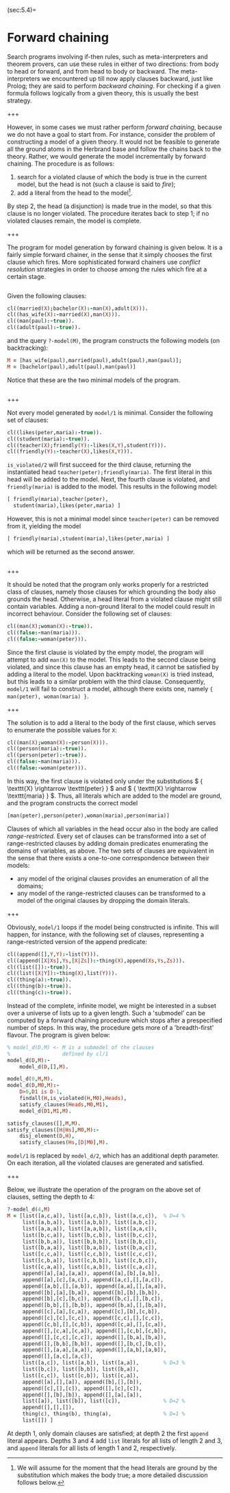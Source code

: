 <!--H3: Section 5.4-->
(sec:5.4)=
# Forward chaining #

Search programs involving if-then rules, such as meta-interpreters and theorem provers, can use these rules in either of two directions: from body to head or forward, and from head to body or backward. The meta-interpreters we encountered up till now apply clauses backward, just like Prolog; they are said to perform *backward chaining*. For checking if a given formula follows logically from a given theory, this is usually the best strategy.

+++

However, in some cases we must rather perform *forward chaining*, because we do not have a goal to start from. For instance, consider the problem of constructing a model of a given theory. It would not be feasible to generate all the ground atoms in the Herbrand base and follow the chains back to the theory. Rather, we would generate the model incrementally by forward chaining. The procedure is as follows:

<!--roman list-->
1. search for a violated clause of which the body is true in the current model, but the head is not (such a clause is said to *fire*);
1. add a literal from the head to the model[^16].

By step 2, the head (a disjunction) is made true in the model, so that this clause is no longer violated. The procedure iterates back to step 1; if no violated clauses remain, the model is complete.

+++

The program for model generation by forward chaining is given below. It is a fairly simple forward chainer, in the sense that it simply chooses the first clause which fires. More sophisticated forward chainers use *conflict resolution* strategies in order to choose among the rules which fire at a certain stage.
```{swish} model
```
Given the following clauses:
```Prolog
cl((married(X);bachelor(X):-man(X),adult(X))).
cl((has_wife(X):-married(X),man(X))).
cl((man(paul):-true)).
cl((adult(paul):-true)).
```
and the query `?-model(M)`, the program constructs the following models (on backtracking):
```Prolog
M = [has_wife(paul),married(paul),adult(paul),man(paul)];
M = [bachelor(paul),adult(paul),man(paul)]
```
Notice that these are the two minimal models of the program.

```{exercise} ex:5.5
```

+++

Not every model generated by `model/1` is minimal. Consider the following set of clauses:
```Prolog
cl((likes(peter,maria):-true)).
cl((student(maria):-true)).
cl((teacher(X);friendly(Y):-likes(X,Y),student(Y))).
cl((friendly(Y):-teacher(X),likes(X,Y))).
```
`is_violated/2` will first succeed for the third clause, returning the instantiated head `teacher(peter);friendly(maria)`. The first literal in this head will be added to the model. Next, the fourth clause is violated, and `friendly(maria)` is added to the model. This results in the following model:
```Prolog
[ friendly(maria),teacher(peter),
  student(maria),likes(peter,maria) ]
```
However, this is not a minimal model since `teacher(peter)` can be removed from it, yielding the model
```Prolog
[ friendly(maria),student(maria),likes(peter,maria) ]
```
which will be returned as the second answer.

```{exercise} ex:5.6
```

+++

It should be noted that the program only works properly for a restricted class of clauses, namely those clauses for which grounding the body also grounds the head. Otherwise, a head literal from a violated clause might still contain variables. Adding a non-ground literal to the model could result in incorrect behaviour. Consider the following set of clauses:
```Prolog
cl((man(X);woman(X):-true)).
cl((false:-man(maria))).
cl((false:-woman(peter))).
```
Since the first clause is violated by the empty model, the program will attempt to add `man(X)` to the model. This leads to the second clause being violated, and since this clause has an empty head, it cannot be satisfied by adding a literal to the model. Upon backtracking `woman(X)` is tried instead, but this leads to a similar problem with the third clause. Consequently, `model/1` will fail to construct a model, although there exists one, namely `{ man(peter), woman(maria) }`.

+++

The solution is to add a literal to the body of the first clause, which serves to enumerate the possible values for `X`:
```Prolog
cl((man(X);woman(X):-person(X))).
cl((person(maria):-true)).
cl((person(peter):-true)).
cl((false:-man(maria))).
cl((false:-woman(peter))).
```
In this way, the first clause is violated only under the substitutions $ \{ \texttt{X} \rightarrow \texttt{peter} \} $ and $ \{ \texttt{X} \rightarrow \texttt{maria} \} $. Thus, all literals which are added to the model are ground, and the program constructs the correct model
```Prolog
[man(peter),person(peter),woman(maria),person(maria)]
```
Clauses of which all variables in the head occur also in the body are called *range-restricted*. Every set of clauses can be transformed into a set of range-restricted clauses by adding domain predicates enumerating the domains of variables, as above. The two sets of clauses are equivalent in the sense that there exists a one-to-one correspondence between their models:

* any model of the original clauses provides an enumeration of all the domains;
* any model of the range-restricted clauses can be transformed to a model of the original clauses by dropping the domain literals.

+++

Obviously, `model/1` loops if the model being constructed is infinite. This will happen, for instance, with the following set of clauses, representing a range-restricted version of the append predicate:
```Prolog
cl((append([],Y,Y):-list(Y))).
cl((append([X|Xs],Ys,[X|Zs]):-thing(X),append(Xs,Ys,Zs))).
cl((list([]):-true)).
cl((list([X|Y]):-thing(X),list(Y))).
cl((thing(a):-true)).
cl((thing(b):-true)).
cl((thing(c):-true)).
```
Instead of the complete, infinite model, we might be interested in a subset over a universe of lists up to a given length. Such a 'submodel' can be computed by a forward chaining procedure which stops after a prespecified number of steps. In this way, the procedure gets more of a 'breadth-first' flavour. The program is given below:
```Prolog
% model_d(D,M) <- M is a submodel of the clauses
%                 defined by cl/1
model_d(D,M):-
    model_d(D,[],M).

model_d(0,M,M).
model_d(D,M0,M):-
    D>0,D1 is D-1,
    findall(H,is_violated(H,M0),Heads),
    satisfy_clauses(Heads,M0,M1),
    model_d(D1,M1,M).

satisfy_clauses([],M,M).
satisfy_clauses([H|Hs],M0,M):-
    disj_element(D,H),
    satisfy_clauses(Hs,[D|M0],M).
```
`model/1` is replaced by `model_d/2`, which has an additional depth parameter. On each iteration, all the violated clauses are generated and satisfied.

+++

Below, we illustrate the operation of the program on the above set of clauses, setting the depth to 4:
```Prolog
?-model_d(4,M)
M = [list([a,c,a]), list([a,c,b]), list([a,c,c]),  % D=4 %
     list([a,b,a]), list([a,b,b]), list([a,b,c]),
     list([a,a,a]), list([a,a,b]), list([a,a,c]),
     list([b,c,a]), list([b,c,b]), list([b,c,c]),
     list([b,b,a]), list([b,b,b]), list([b,b,c]),
     list([b,a,a]), list([b,a,b]), list([b,a,c]),
     list([c,c,a]), list([c,c,b]), list([c,c,c]),
     list([c,b,a]), list([c,b,b]), list([c,b,c]),
     list([c,a,a]), list([c,a,b]), list([c,a,c]),
     append([a],[a],[a,a]), append([a],[b],[a,b]),
     append([a],[c],[a,c]), append([a,c],[],[a,c]),
     append([a,b],[],[a,b]), append([a,a],[],[a,a]),
     append([b],[a],[b,a]), append([b],[b],[b,b]),
     append([b],[c],[b,c]), append([b,c],[],[b,c]),
     append([b,b],[],[b,b]), append([b,a],[],[b,a]),
     append([c],[a],[c,a]), append([c],[b],[c,b]),
     append([c],[c],[c,c]), append([c,c],[],[c,c]),
     append([c,b],[],[c,b]), append([c,a],[],[c,a]),
     append([],[c,a],[c,a]), append([],[c,b],[c,b]),
     append([],[c,c],[c,c]), append([],[b,a],[b,a]),
     append([],[b,b],[b,b]), append([],[b,c],[b,c]),
     append([],[a,a],[a,a]), append([],[a,b],[a,b]),
     append([],[a,c],[a,c]),
     list([a,c]), list([a,b]), list([a,a]),        % D=3 %
     list([b,c]), list([b,b]), list([b,a]),
     list([c,c]), list([c,b]), list([c,a]),
     append([a],[],[a]), append([b],[],[b]),
     append([c],[],[c]), append([],[c],[c]),
     append([],[b],[b]), append([],[a],[a]),
     list([a]), list([b]), list([c]),              % D=2 %
     append([],[],[]),
     thing(c), thing(b), thing(a),                 % D=1 %
     list([]) ]
```
At depth 1, only domain clauses are satisfied; at depth 2 the first `append` literal appears. Depths 3 and 4 add `list` literals for all lists of length 2 and 3, and `append` literals for all lists of length 1 and 2, respectively.

[^16]: We will assume for the moment that the head literals are ground by the substitution which makes the body true; a more detailed discussion follows below.
